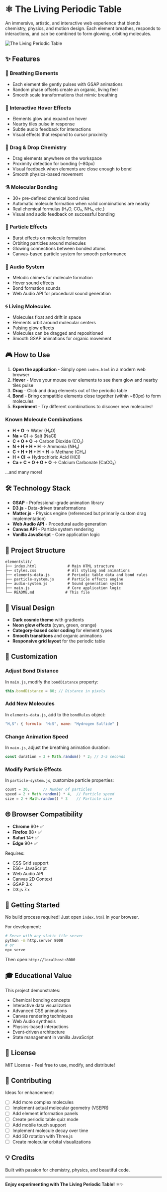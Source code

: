 # ⚛️ The Living Periodic Table

An immersive, artistic, and interactive web experience that blends chemistry, physics, and motion design. Each element breathes, responds to interactions, and can be combined to form glowing, orbiting molecules.

![The Living Periodic Table](preview.png)

## ✨ Features

### 🌊 Breathing Elements
- Each element tile gently pulses with GSAP animations
- Random phase offsets create an organic, living feel
- Smooth scale transformations that mimic breathing

### 🎯 Interactive Hover Effects
- Elements glow and expand on hover
- Nearby tiles pulse in response
- Subtle audio feedback for interactions
- Visual effects that respond to cursor proximity

### 🧲 Drag & Drop Chemistry
- Drag elements anywhere on the workspace
- Proximity detection for bonding (~80px)
- Visual feedback when elements are close enough to bond
- Smooth physics-based movement

### ⚗️ Molecular Bonding
- 30+ pre-defined chemical bond rules
- Automatic molecule formation when valid combinations are nearby
- Real chemical formulas (H₂O, CO₂, NH₃, etc.)
- Visual and audio feedback on successful bonding

### 🌟 Particle Effects
- Burst effects on molecule formation
- Orbiting particles around molecules
- Glowing connections between bonded atoms
- Canvas-based particle system for smooth performance

### 🎵 Audio System
- Melodic chimes for molecule formation
- Hover sound effects
- Bond formation sounds
- Web Audio API for procedural sound generation

### 🌀 Living Molecules
- Molecules float and drift in space
- Elements orbit around molecular centers
- Pulsing glow effects
- Molecules can be dragged and repositioned
- Smooth GSAP animations for organic movement

## 🎮 How to Use

1. **Open the application** - Simply open `index.html` in a modern web browser
2. **Hover** - Move your mouse over elements to see them glow and nearby tiles pulse
3. **Drag** - Click and drag elements out of the periodic table
4. **Bond** - Bring compatible elements close together (within ~80px) to form molecules
5. **Experiment** - Try different combinations to discover new molecules!

### Known Molecule Combinations

- **H + O** → Water (H₂O)
- **Na + Cl** → Salt (NaCl)
- **C + O + O** → Carbon Dioxide (CO₂)
- **N + H + H + H** → Ammonia (NH₃)
- **C + H + H + H + H** → Methane (CH₄)
- **H + Cl** → Hydrochloric Acid (HCl)
- **Ca + C + O + O + O** → Calcium Carbonate (CaCO₃)

...and many more!

## 🛠️ Technology Stack

- **GSAP** - Professional-grade animation library
- **D3.js** - Data-driven transformations
- **Matter.js** - Physics engine (referenced but primarily custom drag implementation)
- **Web Audio API** - Procedural audio generation
- **Canvas API** - Particle system rendering
- **Vanilla JavaScript** - Core application logic

## 📁 Project Structure

```
elementslit/
├── index.html              # Main HTML structure
├── styles.css              # All styling and animations
├── elements-data.js        # Periodic table data and bond rules
├── particle-system.js      # Particle effects engine
├── audio-system.js         # Sound generation system
├── main.js                 # Core application logic
└── README.md              # This file
```

## 🎨 Visual Design

- **Dark cosmic theme** with gradients
- **Neon glow effects** (cyan, green, orange)
- **Category-based color coding** for element types
- **Smooth transitions** and organic animations
- **Responsive grid layout** for the periodic table

## 🔧 Customization

### Adjust Bond Distance
In `main.js`, modify the `bondDistance` property:
```javascript
this.bondDistance = 80; // Distance in pixels
```

### Add New Molecules
In `elements-data.js`, add to the `bondRules` object:
```javascript
"H,S": { formula: "H₂S", name: "Hydrogen Sulfide" }
```

### Change Animation Speed
In `main.js`, adjust the breathing animation duration:
```javascript
const duration = 3 + Math.random() * 2; // 3-5 seconds
```

### Modify Particle Effects
In `particle-system.js`, customize particle properties:
```javascript
count = 30,      // Number of particles
speed = 2 + Math.random() * 4,  // Particle speed
size = 2 + Math.random() * 3    // Particle size
```

## 🌐 Browser Compatibility

- **Chrome** 90+ ✅
- **Firefox** 88+ ✅
- **Safari** 14+ ✅
- **Edge** 90+ ✅

Requires:
- CSS Grid support
- ES6+ JavaScript
- Web Audio API
- Canvas 2D Context
- GSAP 3.x
- D3.js 7.x

## 🚀 Getting Started

No build process required! Just open `index.html` in your browser.

For development:
```bash
# Serve with any static file server
python -m http.server 8000
# or
npx serve
```

Then open `http://localhost:8000`

## 🎓 Educational Value

This project demonstrates:
- Chemical bonding concepts
- Interactive data visualization
- Advanced CSS animations
- Canvas rendering techniques
- Web Audio synthesis
- Physics-based interactions
- Event-driven architecture
- State management in vanilla JavaScript

## 📝 License

MIT License - Feel free to use, modify, and distribute!

## 🤝 Contributing

Ideas for enhancement:
- [ ] Add more complex molecules
- [ ] Implement actual molecular geometry (VSEPR)
- [ ] Add element information panels
- [ ] Create periodic table quiz mode
- [ ] Add mobile touch support
- [ ] Implement molecule decay over time
- [ ] Add 3D rotation with Three.js
- [ ] Create molecular orbital visualizations

## 💡 Credits

Built with passion for chemistry, physics, and beautiful code.

---

**Enjoy experimenting with The Living Periodic Table!** ⚛️✨


